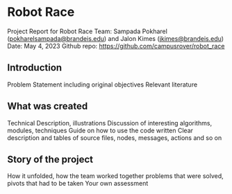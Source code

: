 # Robot Race

Project Report for Robot Race
Team: Sampada Pokharel (pokharelsampada@brandeis.edu) and Jalon Kimes (jkimes@brandeis.edu)
Date: May 4, 2023
Github repo: https://github.com/campusrover/robot_race

## Introduction

Problem Statement including original objectives
Relevant literature

## What was created

Technical Description, illustrations
Discussion of interesting algorithms, modules, techniques
Guide on how to use the code written
Clear description and tables of source files, nodes, messages, actions and so on

## Story of the project

How it unfolded, how the team worked together
problems that were solved, pivots that had to be taken
Your own assessment
